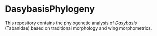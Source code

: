 # DasybasisPhylogeny
This repository contains the phylogenetic analysis of _Dasybasis_ (Tabanidae) based on traditional morphology and wing morphometrics.
